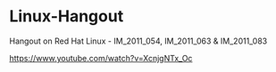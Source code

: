 # Linux-Hangout

Hangout on Red Hat Linux - IM_2011_054, IM_2011_063 & IM_2011_083

https://www.youtube.com/watch?v=XcnjgNTx_Oc
